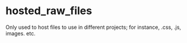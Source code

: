 # hosted_raw_files
Only used to host files to use in different projects; for instance, .css, .js, images. etc.
